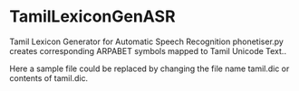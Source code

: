 # TamilLexiconGenASR
Tamil Lexicon Generator for Automatic Speech Recognition phonetiser.py creates corresponding ARPABET symbols mapped to Tamil Unicode Text..

Here a sample file could be replaced by changing the file name tamil.dic or contents of tamil.dic.
